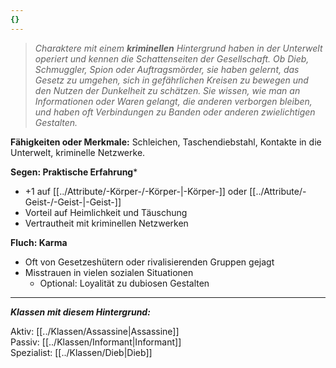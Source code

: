 ```yaml
---
{}
---
```

> *Charaktere mit einem **kriminellen** Hintergrund haben in der Unterwelt operiert und kennen die Schattenseiten der Gesellschaft. Ob Dieb, Schmuggler, Spion oder Auftragsmörder, sie haben gelernt, das Gesetz zu umgehen, sich in gefährlichen Kreisen zu bewegen und den Nutzen der Dunkelheit zu schätzen. Sie wissen, wie man an Informationen oder Waren gelangt, die anderen verborgen bleiben, und haben oft Verbindungen zu Banden oder anderen zwielichtigen Gestalten.*  
  
**Fähigkeiten oder Merkmale:** Schleichen, Taschendiebstahl, Kontakte in die Unterwelt, kriminelle Netzwerke.  
  
**Segen: Praktische Erfahrung***  
  
- +1 auf [[../Attribute/-Körper-/-Körper-|-Körper-]] oder [[../Attribute/-Geist-/-Geist-|-Geist-]]  
- Vorteil auf Heimlichkeit und Täuschung  
- Vertrautheit mit kriminellen Netzwerken  
  
**Fluch: Karma**  
  
- Oft von Gesetzeshütern oder rivalisierenden Gruppen gejagt  
- Misstrauen in vielen sozialen Situationen  
	- Optional: Loyalität zu dubiosen Gestalten  
  
---  
  
***Klassen mit diesem Hintergrund:***  
  
Aktiv: [[../Klassen/Assassine|Assassine]]  
Passiv: [[../Klassen/Informant|Informant]]  
Spezialist: [[../Klassen/Dieb|Dieb]]